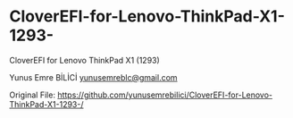 # CloverEFI-for-Lenovo-ThinkPad-X1-1293-
CloverEFI for Lenovo ThinkPad X1 (1293)


Yunus Emre BİLİCİ
yunusemreblc@gmail.com


Original File:
https://github.com/yunusemrebilici/CloverEFI-for-Lenovo-ThinkPad-X1-1293-/
